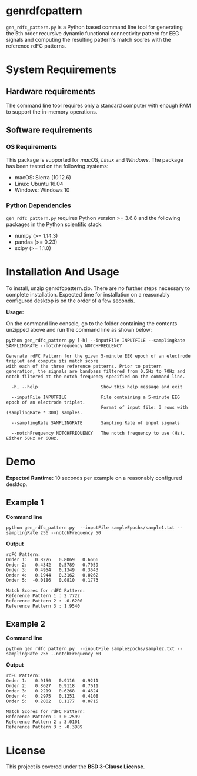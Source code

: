 
# genrdfcpattern

`gen_rdfc_pattern.py` is a Python based command line tool for generating the 5th order recursive dynamic functional connectivity pattern for EEG signals and computing the resulting pattern's match scores with the reference rdFC patterns.


# System Requirements
## Hardware requirements
The command line tool requires only a standard computer with enough RAM to support the in-memory operations.

## Software requirements
### OS Requirements
This package is supported for *macOS*, *Linux* and *Windows*. The package has been tested on the following systems:
+ macOS: Sierra (10.12.6)
+ Linux: Ubuntu 16.04
+ Windows: Windows 10

### Python Dependencies
`gen_rdfc_pattern.py` requires Python version >= 3.6.8 and the following packages in the Python scientific stack:

+ numpy (>= 1.14.3)
+ pandas (>= 0.23)
+ scipy (>= 1.1.0)

# Installation And Usage

To install, unzip genrdfcpattern.zip. There are no further steps necessary to complete installation. Expected time for installation on a reasonably configured desktop is on the order of a few seconds.

**Usage:**

On the command line console, go to the folder containing the contents unzipped above and run the command line as shown below:

```console
python gen_rdfc_pattern.py [-h] --inputFile INPUTFILE --samplingRate SAMPLINGRATE --notchFrequency NOTCHFREQUENCY

Generate rdFC Pattern for the given 5-minute EEG epoch of an electrode triplet and compute its match score 
with each of the three reference patterns. Prior to pattern generation, the signals are bandpass filtered from 0.5Hz to 70Hz and notch filtered at the notch frequency specified on the command line.

  -h, --help                        Show this help message and exit
  
  --inputFile INPUTFILE             File containing a 5-minute EEG epoch of an electrode triplet. 
                                    Format of input file: 3 rows with (samplingRate * 300) samples.
                         
  --samplingRate SAMPLINGRATE       Sampling Rate of input signals
  
  --notchFrequency NOTCHFREQUENCY   The notch frequency to use (Hz). Either 50Hz or 60Hz.
```

# Demo

**Expected Runtime:** 10 seconds per example on a reasonably configured desktop.

## Example 1
**Command line**
```console
python gen_rdfc_pattern.py  --inputFile sampleEpochs/sample1.txt --samplingRate 256 --notchFrequency 50
```

**Output**
```console
rdFC Pattern:
Order 1:   0.8226   0.8069   0.6666
Order 2:   0.4342   0.5789   0.7059
Order 3:   0.4954   0.1349   0.3543
Order 4:   0.1944   0.3162   0.0262
Order 5:  -0.0186   0.0810   0.1773

Match Scores for rdFC Pattern:
Reference Pattern 1 : 2.7722
Reference Pattern 2 : -0.6200
Reference Pattern 3 : 1.9540
```

## Example 2
**Command line**
```console
python gen_rdfc_pattern.py  --inputFile sampleEpochs/sample2.txt --samplingRate 256 --notchFrequency 60
```

**Output**
```console
rdFC Pattern:
Order 1:   0.9150   0.9116   0.9211
Order 2:   0.8627   0.9118   0.7611
Order 3:   0.2219   0.6268   0.4624
Order 4:   0.2975   0.1251   0.4108
Order 5:   0.2002   0.1177   0.0715

Match Scores for rdFC Pattern:
Reference Pattern 1 : 0.2599
Reference Pattern 2 : 3.0101
Reference Pattern 3 : -0.3989
```

# License

This project is covered under the **BSD 3-Clause License**.
